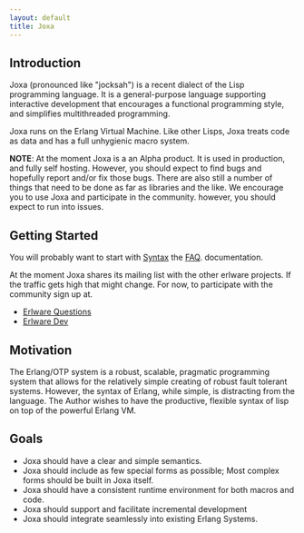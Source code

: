 ```yaml
---
layout: default
title: Joxa
---
```


Introduction
------------

Joxa (pronounced like "jocksah") is a recent dialect of the Lisp
programming language. It is a general-purpose language supporting
interactive development that encourages a functional programming
style, and simplifies multithreaded programming.

Joxa runs on the Erlang Virtual Machine. Like other Lisps, Joxa treats
code as data and has a full unhygienic macro system.

**NOTE**: At the moment Joxa is a an Alpha product. It is used in
production, and fully self hosting. However, you should expect to find
bugs and hopefully report and/or fix those bugs. There are also still
a number of things that need to be done as far as libraries and the
like. We encourage you to use Joxa and participate in the community.
however, you should expect to run into issues.


Getting Started
---------------

You will probably want to start with
[Syntax](https://github.com/erlware/joxa/wiki/Syntax) the
[FAQ](https://github.com/erlware/joxa/wiki/FAQ).
documentation.

At the moment Joxa shares its mailing list with the other erlware
projects. If the traffic gets high that might change. For now, to
participate with the community sign up at.

* [Erlware Questions](http://groups.google.com/group/erlware-questions)
* [Erlware Dev](http://groups.google.com/group/erlware-dev)


Motivation
----------

The Erlang/OTP system is a robust, scalable, pragmatic programming
system that allows for the relatively simple creating of robust fault
tolerant systems. However, the syntax of Erlang, while simple, is
distracting from the language. The Author wishes to have the
productive, flexible syntax of lisp on top of the powerful Erlang VM.


Goals
-----

* Joxa should have a clear and simple semantics.
* Joxa should include as few special forms as possible; Most complex
  forms should be built in Joxa itself.
* Joxa should have a consistent runtime environment for both macros
  and code.
* Joxa should support and facilitate incremental development
* Joxa should integrate seamlessly into existing Erlang Systems.

